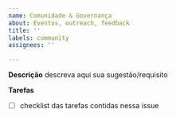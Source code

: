```yaml
---
name: Comunidade & Governança
about: Eventos, outreach, feedback
title: ''
labels: community
assignees: ''

---
```


**Descrição**
descreva aqui sua sugestão/requisito

**Tarefas**
- [ ] checklist das tarefas contidas nessa issue
